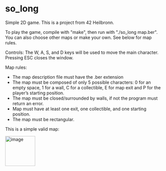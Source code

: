 # so_long
Simple 2D game.
This is a project from 42 Heilbronn.

To play the game, compile with "make", then run with "./so_long map.ber". You can also choose other maps or make your own. See below for map rules.

Controls:
The W, A, S, and D keys will be used to move the main character.
Pressing ESC closes the window.

Map rules:
- The map description file must have the .ber extension
- The map must be composed of only 5 possible characters: 0 for an empty
space, 1 for a wall, C for a collectible, E for map exit and P for the player’s
starting position.
- The map must be closed/surrounded by walls, if not the program must return an error.
- Map must have at least one exit, one collectible, and one starting position.
- The map must be rectangular.

This is a simple valid map:

<img width="96" alt="image" src="https://github.com/K-isikoglu/so_long/assets/135221950/174b9db9-2aef-4ba4-a4fd-c1b0ef8f7106">

